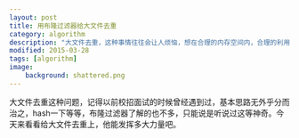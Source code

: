 ```yaml
---
layout: post
title: 用布隆过滤器给大文件去重
category: algorithm
description: "大文件去重，这种事情往往会让人烦恼，想在合理的内存空间内，合理的利用CPU，那么布隆过滤器不失为一种不错的选择..."
modified: 2015-03-28
tags: [algorithm]
image:
    background: shattered.png
---
```


大文件去重这种问题，记得以前校招面试的时候曾经遇到过，基本思路无外乎分而治之，hash一下等等，布隆过滤器了解的也不多，只能说是听说过这等神奇。今天来看看给大文件去重上，他能发挥多大力量吧。



